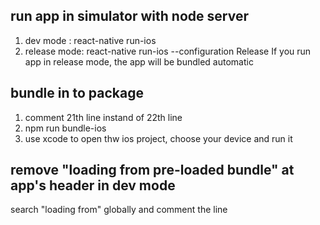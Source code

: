 ## run app in simulator with node server
1.	dev mode :  react-native run-ios
2.	release mode:	react-native run-ios --configuration Release
If you run app in release mode, the app will be bundled automatic

## bundle in to package
1.	comment 21th line instand of 22th line
2.	npm run bundle-ios
3.	use xcode to open thw ios project, choose your device and run it

## remove "loading from pre-loaded bundle" at app's header in dev mode
search "loading from" globally and comment the line
